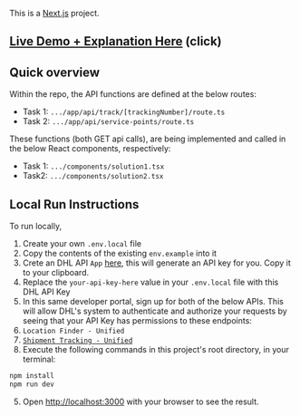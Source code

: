 This is a [Next.js](https://nextjs.org/) project.

## [Live Demo + Explanation Here](https://dg-se-test.vercel.app/) (click)

## Quick overview

Within the repo, the API functions are defined at the below routes:
- Task 1: `.../app/api/track/[trackingNumber]/route.ts`
- Task 2: `.../app/api/service-points/route.ts`

These functions (both GET api calls), are being implemented and called in the below React components, respectively:
- Task 1: `.../components/solution1.tsx`
- Task2: `.../components/solution2.tsx`



## Local Run Instructions

To run locally, 
1. Create your own `.env.local` file
2. Copy the contents of the existing `env.example` into it
3. Crete an DHL API `App` [here](https://developer.dhl.com/), this will generate an API key for you. Copy it to your clipboard.
4. Replace the `your-api-key-here` value in your `.env.local` file with this DHL API Key
5. In this same developer portal, sign up for both of the below APIs. This will allow DHL's system to authenticate and authorize your requests by seeing that your API Key has permissions to these endpoints:
  1. `Location Finder - Unified`
  2. [`Shipment Tracking - Unified`](https://developer.dhl.com/api-reference/shipment-tracking)
6. Execute the following commands in this project's root directory, in your terminal:
   
```bash
npm install
npm run dev
```

5. Open [http://localhost:3000](http://localhost:3000) with your browser to see the result.
